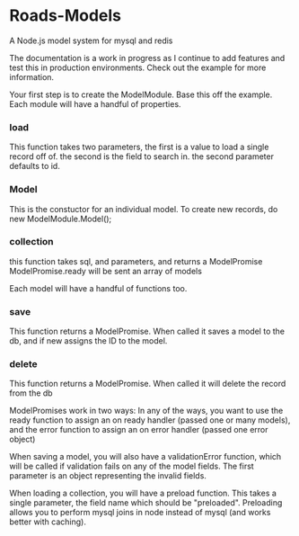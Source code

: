 Roads-Models
============

A Node.js model system for mysql and redis

The documentation is a work in progress as I continue to add features and test this in production environments. Check out the example for more information.

Your first step is to create the ModelModule. Base this off the example. Each module will have a handful of properties.

### load 
This function takes two parameters, the first is a value to load a single record off of. the second is the field to search in. the second parameter defaults to id.

### Model
This is the constuctor for an individual model. To create new records, do new ModelModule.Model();

### collection
this function takes sql, and parameters, and returns a ModelPromise
ModelPromise.ready will be sent an array of models


Each model will have a handful of functions too.

### save
This function returns a ModelPromise. When called it saves a model to the db, and if new assigns the ID to the model.

### delete
This function returns a ModelPromise. When called it will delete the record from the db



ModelPromises work in two ways:
In any of the ways, you want to use the ready function to assign an on ready handler (passed one or many models), and the error function to assign an on error handler (passed one error object)

When saving a model, you will also have a validationError function, which will be called if validation fails on any of the model fields. The first parameter is an object representing the invalid fields.

When loading a collection, you will have a preload function. This takes a single parameter, the field name which should be "preloaded".
Preloading allows you to perform mysql joins in node instead of mysql (and works better with caching).
